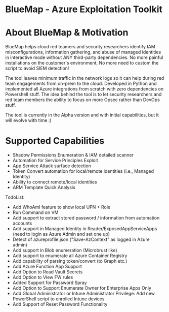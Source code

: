 # BlueMap - Azure Exploitation Toolkit

# About BlueMap & Motivation

BlueMap helps cloud red teamers and security researchers identify IAM misconfigurations, information gathering, and abuse of managed identities in interactive mode without ANY third-party dependencies. No more painful installations on the customer's environment, No more need to custom the script to avoid SIEM detection!

The tool leaves minimum traffic in the network logs so it can help during red team engagements from on-prem to the cloud. Developed in Python and implemented all Azure integrations from scratch with zero dependencies on Powershell stuff. The idea behind the tool is to let security researchers and red team members the ability to focus on more Opsec rather than DevOps stuff.

The tool is currently in the Alpha version and with initial capabilities, but it will evolve with time :)

# Supported Capabilities

- Shadow Permissions Enumeration & IAM detailed scanner
- Automation for Service Principles Exploit
- App Service Attack surface detection
- Token Convert automation for local/remote identities (i.e., Managed Identity)
- Ability to connect remote/local identities
- ARM Template Quick Analysis

TodoList:

- Add WhoAmI feature to show local UPN + Role
- Run Command on VM
- Add support to extract stored password / information from automation accounts
- Add support in Managed Identity in Reader/ExposedAppServiceApps (need to login as Azure Admin and set one up)
- Detect of azureprofile.json ("Save-AzContext" as logged in Azure admin)
- Add support in Blob enumeration (Microbrust like)
- Add support to enumerate all Azure Container Registry
- Add capability of parsing token/convert (to Graph etc.)
- Add Azure Function App Support
- Add Option to Read Vault Secrets
- Add Option to View FW rules
- Added Support for Password Spray
- Add Option to Support Enumerate Owner for Enterprise Apps Only
- Add Global Administrator or Intune Administrator Privilege: Add new PowerShell script to enrolled Intune devices
- Add Support of Reset Password Functionality
